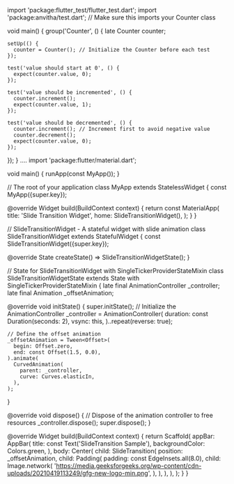 import 'package:flutter_test/flutter_test.dart';
import 'package:anvitha/test.dart'; // Make sure this imports your Counter class

void main() {
  group('Counter', () {
    late Counter counter;

    setUp(() {
      counter = Counter(); // Initialize the Counter before each test
    });

    test('value should start at 0', () {
      expect(counter.value, 0);
    });

    test('value should be incremented', () {
      counter.increment();
      expect(counter.value, 1);
    });

    test('value should be decremented', () {
      counter.increment(); // Increment first to avoid negative value
      counter.decrement();
      expect(counter.value, 0);
    });
  });
}
....
import 'package:flutter/material.dart';

void main() {
  runApp(const MyApp());
}

// The root of your application
class MyApp extends StatelessWidget {
  const MyApp({super.key});

  @override
  Widget build(BuildContext context) {
    return const MaterialApp(
      title: 'Slide Transition Widget',
      home: SlideTransitionWidget(),
    );
  }
}

// SlideTransitionWidget - A stateful widget with slide animation
class SlideTransitionWidget extends StatefulWidget {
  const SlideTransitionWidget({super.key});

  @override
  State<SlideTransitionWidget> createState() => SlideTransitionWidgetState();
}

// State for SlideTransitionWidget with SingleTickerProviderStateMixin
class SlideTransitionWidgetState extends State<SlideTransitionWidget>
    with SingleTickerProviderStateMixin {
  late final AnimationController _controller;
  late final Animation<Offset> _offsetAnimation;

  @override
  void initState() {
    super.initState();
    // Initialize the AnimationController
    _controller = AnimationController(
      duration: const Duration(seconds: 2),
      vsync: this,
    )..repeat(reverse: true);

    // Define the offset animation
    _offsetAnimation = Tween<Offset>(
      begin: Offset.zero,
      end: const Offset(1.5, 0.0),
    ).animate(
      CurvedAnimation(
        parent: _controller,
        curve: Curves.elasticIn,
      ),
    );
  }

  @override
  void dispose() {
    // Dispose of the animation controller to free resources
    _controller.dispose();
    super.dispose();
  }

  @override
  Widget build(BuildContext context) {
    return Scaffold(
      appBar: AppBar(
        title: const Text('SlideTransition Sample'),
        backgroundColor: Colors.green,
      ),
      body: Center(
        child: SlideTransition(
          position: _offsetAnimation,
          child: Padding(
            padding: const EdgeInsets.all(8.0),
            child: Image.network(
              'https://media.geeksforgeeks.org/wp-content/cdn-uploads/20210419113249/gfg-new-logo-min.png',
            ),
          ),
        ),
      ),
    );
  }
}
